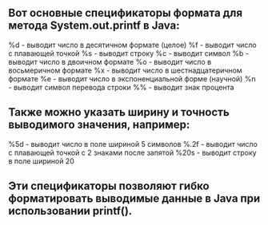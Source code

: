 ## Вот основные спецификаторы формата для метода System.out.printf в Java:
%d - выводит число в десятичном формате (целое)
%f - выводит число с плавающей точкой
%s - выводит строку
%c - выводит символ
%b - выводит число в двоичном формате
%o - выводит число в восьмеричном формате
%x - выводит число в шестнадцатеричном формате
%e - выводит число в экспоненциальной форме (научной)
%n - выводит символ перевода строки
%% - выводит знак процента

## Также можно указать ширину и точность выводимого значения, например:
%5d - выводит число в поле шириной 5 символов
%.2f - выводит число с плавающей точкой с 2 знаками после запятой
%20s - выводит строку в поле шириной 20

## Эти спецификаторы позволяют гибко форматировать выводимые данные в Java при использовании printf().